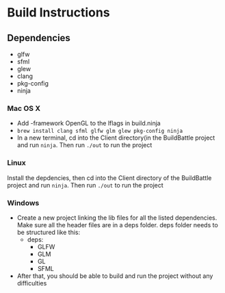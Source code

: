 # Build Instructions

## Dependencies
- glfw
- sfml
- glew
- clang
- pkg-config
- ninja

### Mac OS X
- Add -framework OpenGL to the lflags in build.ninja
- `brew install clang sfml glfw glm glew pkg-config ninja`
- In a new terminal, cd into the Client directory(in the BuildBattle project 
  and run `ninja`. Then run `./out` to run the project

### Linux
Install the depdencies, then cd into the Client directory of the BuildBattle
project and run `ninja`. Then run `./out` to run the project

### Windows
- Create a new project linking the lib files for all the listed dependencies. Make sure all the header files are in a deps folder. deps folder needs to be structured like this:
  - deps:
    - GLFW
    - GLM
    - GL
    - SFML
- After that, you should be able to build and run the project without any difficulties
